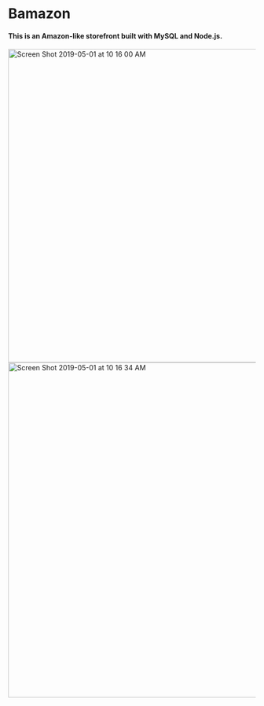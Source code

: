 # Bamazon

#### This is an Amazon-like storefront built with MySQL and Node.js.

<img width="638" alt="Screen Shot 2019-05-01 at 10 16 00 AM" src="https://user-images.githubusercontent.com/48463632/57021494-6743bf80-6bfa-11e9-9556-01419029cc8c.png">



<img width="682" alt="Screen Shot 2019-05-01 at 10 16 34 AM" src="https://user-images.githubusercontent.com/48463632/57021547-8c383280-6bfa-11e9-8c83-27dd09365706.png">
